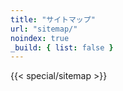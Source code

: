 ```yaml
---
title: "サイトマップ"
url: "sitemap/"
noindex: true
_build: { list: false }
---
```


{{< special/sitemap >}}

